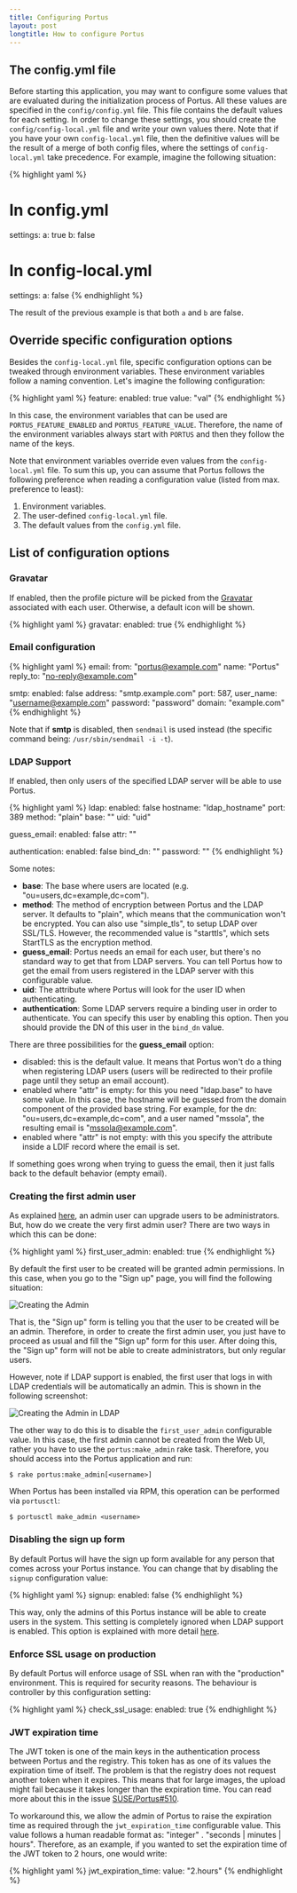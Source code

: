 ```yaml
---
title: Configuring Portus
layout: post
longtitle: How to configure Portus
---
```


## The config.yml file

Before starting this application, you may want to configure some values that
are evaluated during the initialization process of Portus. All these values are
specified in the `config/config.yml` file. This file contains the default
values for each setting. In order to change these settings, you should create
the `config/config-local.yml` file and write your own values there. Note that
if you have your own `config-local.yml` file, then the definitive values will
be the result of a merge of both config files, where the settings of
`config-local.yml` take precedence. For example, imagine the following
situation:

{% highlight yaml %}
# In config.yml
settings:
  a: true
  b: false

# In config-local.yml
settings:
  a: false
{% endhighlight %}

The result of the previous example is that both `a` and `b` are false.

## Override specific configuration options

Besides the `config-local.yml` file, specific configuration options can be
tweaked through environment variables. These environment variables follow a
naming convention. Let's imagine the following configuration:

{% highlight yaml %}
feature:
  enabled: true
  value: "val"
{% endhighlight %}

In this case, the environment variables that can be used are `PORTUS_FEATURE_ENABLED` and `PORTUS_FEATURE_VALUE`. Therefore, the name of the environment variables always start with `PORTUS` and then they follow the name of the keys.

Note that environment variables override even values from the `config-local.yml` file. To sum this up, you can assume that Portus follows the following preference when reading a configuration value (listed from max. preference to least):

1. Environment variables.
2. The user-defined `config-local.yml` file.
3. The default values from the `config.yml` file.

## List of configuration options

### Gravatar

If enabled, then the profile picture will be picked from the [Gravatar](https://en.gravatar.com/) associated with each user. Otherwise, a default icon will be shown.

{% highlight yaml %}
gravatar:
  enabled: true
{% endhighlight %}

### Email configuration

{% highlight yaml %}
email:
  from: "portus@example.com"
  name: "Portus"
  reply_to: "no-reply@example.com"

  smtp:
    enabled: false
    address: "smtp.example.com"
    port: 587,
    user_name: "username@example.com"
    password: "password"
    domain: "example.com"
{% endhighlight %}

Note that if **smtp** is disabled, then `sendmail` is used instead (the specific command being: `/usr/sbin/sendmail -i -t`).

### LDAP Support

If enabled, then only users of the specified LDAP server will be able to use Portus.

{% highlight yaml %}
ldap:
  enabled: false
  hostname: "ldap_hostname"
  port: 389
  method: "plain"
  base: ""
  uid: "uid"

  guess_email:
    enabled: false
    attr: ""

  authentication:
    enabled: false
    bind_dn: ""
    password: ""
{% endhighlight %}

Some notes:

- **base**: The base where users are located (e.g. "ou=users,dc=example,dc=com").
- **method**: The method of encryption between Portus and the LDAP server. It defaults to "plain", which means that the communication won't be encrypted. You can also use "simple_tls", to setup LDAP over SSL/TLS. However, the recommended value is "starttls", which sets StartTLS as the encryption method.
- **guess_email**: Portus needs an email for each user, but there's no standard way to get that from LDAP servers. You can tell Portus how to get the email from users registered in the LDAP server with this configurable value.
- **uid**: The attribute where Portus will look for the user ID when authenticating.
- **authentication**: Some LDAP servers require a binding user in order to authenticate. You can specify this user by enabling this option. Then you should provide the DN of this user in the `bind_dn` value.

There are three possibilities for the **guess_email** option:

- disabled: this is the default value. It means that Portus won't do a thing when registering LDAP users (users will be redirected to their profile page until they setup an email account).
- enabled where "attr" is empty: for this you need "ldap.base" to have some value. In this case, the hostname will be guessed from the domain component of the provided base string. For example, for the dn: "ou=users,dc=example,dc=com", and a user named "mssola", the resulting email is "mssola@example.com".
- enabled where "attr" is not empty: with this you specify the attribute inside a LDIF record where the email is set.

If something goes wrong when trying to guess the email, then it just falls back to the default behavior (empty email).

### Creating the first admin user

As explained [here](/features/3_teams_namespaces_and_users.html), an admin user
can upgrade users to be administrators. But, how do we create the very first
admin user? There are two ways in which this can be done:

{% highlight yaml %}
first_user_admin:
  enabled: true
{% endhighlight %}

By default the first user to be created will be granted admin permissions. In
this case, when you go to the "Sign up" page, you will find the following
situation:

![Creating the Admin](/build/images/docs/create-admin.png)

That is, the "Sign up" form is telling you that the user to be created will be
an admin. Therefore, in order to create the first admin user, you just have to
proceed as usual and fill the "Sign up" form for this user. After doing this,
the "Sign up" form will not be able to create administrators, but only regular
users.

However, note if LDAP support is enabled, the first user that logs in with LDAP
credentials will be automatically an admin. This is shown in the following
screenshot:

![Creating the Admin in LDAP](/build/images/docs/create-admin-ldap.png)

The other way to do this is to disable the `first_user_admin` configurable
value. In this case, the first admin cannot be created from the Web UI, rather
you have to use the `portus:make_admin` rake task. Therefore, you should
access into the Portus application and run:

    $ rake portus:make_admin[<username>]

When Portus has been installed via RPM, this operation can be performed via
`portusctl`:

    $ portusctl make_admin <username>

### Disabling the sign up form

By default Portus will have the sign up form available for any person that comes
across your Portus instance. You can change that by disabling the `signup`
configuration value:

{% highlight yaml %}
signup:
  enabled: false
{% endhighlight %}

This way, only the admins of this Portus instance will be able to create users
in the system. This setting is completely ignored when LDAP support is enabled.
This option is explained with more detail
[here](/features/disabling_signup.html).

### Enforce SSL usage on production

By default Portus will enforce usage of SSL when ran with the "production"
environment. This is required for security reasons. The behaviour is controller
by this configuration setting:

{% highlight yaml %}
check_ssl_usage:
  enabled: true
{% endhighlight %}

### JWT expiration time

The JWT token is one of the main keys in the authentication process between
Portus and the registry. This token has as one of its values the expiration
time of itself. The problem is that the registry does not request another token
when it expires. This means that for large images, the upload might fail
because it takes longer than the expiration time. You can read more about this
in the issue [SUSE/Portus#510](https://github.com/SUSE/Portus/issues/510).

To workaround this, we allow the admin of Portus to raise the expiration time
as required through the `jwt_expiration_time` configurable value. This value
follows a human readable format as: "integer" . "seconds | minutes | hours".
Therefore, as an example, if you wanted to set the expiration time of the JWT
token to 2 hours, one would write:

{% highlight yaml %}
jwt_expiration_time:
  value: "2.hours"
{% endhighlight %}
